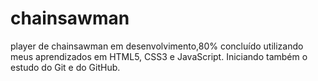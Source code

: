 # chainsawman
 player de chainsawman em desenvolvimento,80% concluído utilizando
 meus aprendizados em HTML5, CSS3 e JavaScript. Iniciando também o estudo
 do Git e do GitHub.
